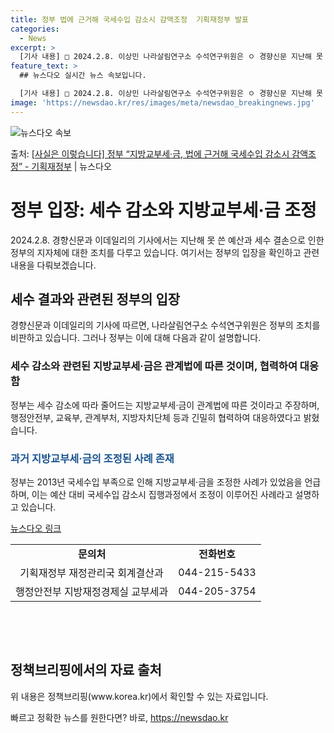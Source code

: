 ```yaml
---
title: 정부 법에 근거해 국세수입 감소시 감액조정  기획재정부 발표
categories:
  - News
excerpt: >
  [기사 내용] □ 2024.2.8. 이상민 나라살림연구소 수석연구위원은 ㅇ 경향신문 지난해 못 쓴 예산 46…
feature_text: >
  ## 뉴스다오 실시간 뉴스 속보입니다.

  [기사 내용] □ 2024.2.8. 이상민 나라살림연구소 수석연구위원은 ㅇ 경향신문 지난해 못 쓴 예산 46…
image: 'https://newsdao.kr/res/images/meta/newsdao_breakingnews.jpg'
---
```


![뉴스다오 속보](https://newsdao.kr/res/images/meta/newsdao_breakingnews.jpg)

<p>출처: <a href="https://newsdao.kr/3147" rel="dofollow">[사실은 이렇습니다] 정부 “지방교부세·금, 법에 근거해 국세수입 감소시 감액조정” - 기획재정부</a> | 뉴스다오</p>

<h1>정부 입장: 세수 감소와 지방교부세·금 조정</h1>
<p data-ke-size="size16">2024.2.8. 경향신문과 이데일리의 기사에서는 지난해 못 쓴 예산과 세수 결손으로 인한 정부의 지자체에 대한 조치를 다루고 있습니다. 여기서는 정부의 입장을 확인하고 관련 내용을 다뤄보겠습니다.</p>
<h2>세수 결과와 관련된 정부의 입장</h2>
<p data-ke-size="size16">경향신문과 이데일리의 기사에 따르면, 나라살림연구소 수석연구위원은 정부의 조치를 비판하고 있습니다. 그러나 정부는 이에 대해 다음과 같이 설명합니다.</p>

<h3><b>세수 감소와 관련된 지방교부세·금은 관계법에 따른 것이며, 협력하여 대응함</b></h3>
<p data-ke-size="size16">정부는 세수 감소에 따라 줄어드는 지방교부세·금이 관계법에 따른 것이라고 주장하며, 행정안전부, 교육부, 관계부처, 지방자치단체 등과 긴밀히 협력하여 대응하였다고 밝혔습니다.</p>

<h3><span style="color: #1a5490;">과거 지방교부세·금의 조정된 사례 존재</span></h3>
<p data-ke-size="size16">정부는 2013년 국세수입 부족으로 인해 지방교부세·금을 조정한 사례가 있었음을 언급하며, 이는 예산 대비 국세수입 감소시 집행과정에서 조정이 이루어진 사례라고 설명하고 있습니다.</p>

<p data-ke-size="size16"><a href="https://newsdao.kr/3147">뉴스다오 링크</a></p>

<table>
  <tr>
    <td style="text-align: center; height: 17px;"><b>문의처</b></td>
    <td style="text-align: center; height: 17px;"><b>전화번호</b></td>
  </tr>
  <tr>
    <td style="text-align: center; height: 17px;">기획재정부 재정관리국 회계결산과</td>
    <td style="text-align: center; height: 17px;">044-215-5433</td>
  </tr>
  <tr>
    <td style="text-align: center; height: 17px;">행정안전부 지방재정경제실 교부세과</td>
    <td style="text-align: center; height: 17px;">044-205-3754</td>
  </tr>
</table>
<p data-ke-size="size16">&nbsp;</p>
<p data-ke-size="size16">&nbsp;</p>
<h2>정책브리핑에서의 자료 출처</h2>
<p data-ke-size="size16">위 내용은 정책브리핑(www.korea.kr)에서 확인할 수 있는 자료입니다.</p> 

빠르고 정확한 뉴스를 원한다면? 바로, <a href="https://newsdao.kr" rel="dofollow">https://newsdao.kr</a>


